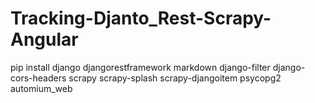 # Tracking-Djanto_Rest-Scrapy-Angular

pip install django djangorestframework markdown django-filter django-cors-headers scrapy scrapy-splash scrapy-djangoitem psycopg2 automium_web 
